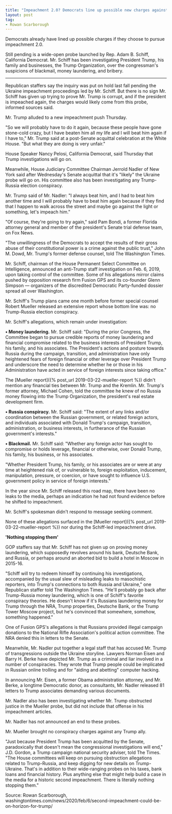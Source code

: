 ```yaml
---
title: "Impeachment 2.0? Democrats line up possible new charges against Trump"
layout: post
tag:
- Rowan Scarborough
---
```


Democrats already have lined up possible charges if they choose to pursue impeachment 2.0.

Still pending is a wide-open probe launched by Rep. Adam B. Schiff, California Democrat. Mr. Schiff has been investigating President Trump, his family and businesses, the Trump Organization, over the congressman's suspicions of blackmail, money laundering, and bribery.

---

Republican staffers say the inquiry was put on hold last fall pending the Ukraine impeachment proceedings led by Mr. Schiff. But there is no sign Mr. Schiff has given up trying to prove Mr. Trump is corrupt, and if the president is impeached again, the charges would likely come from this probe, informed sources said.

Mr. Trump alluded to a new impeachment push Thursday.

"So we will probably have to do it again, because these people have gone stone-cold crazy, but I have beaten him all my life and I will beat him again if I have to," Mr. Trump said at a post-Senate acquittal celebration at the White House. "But what they are doing is very unfair."

House Speaker Nancy Pelosi, California Democrat, said Thursday that Trump investigations will go on.

Meanwhile, House Judiciary Committee Chairman Jerrold Nadler of New York said after Wednesday's Senate acquittal that it's "likely" the Ukraine probe will go on. His committee also has been investigating any Trump-Russia election conspiracy.

Mr. Trump said of Mr. Nadler: "I always beat him, and I had to beat him another time and I will probably have to beat him again because if they find that I happen to walk across the street and maybe go against the light or something, let's impeach him."

"Of course, they're going to try again," said Pam Bondi, a former Florida attorney general and member of the president's Senate trial defense team, on Fox News.

"The unwillingness of the Democrats to accept the results of their gross abuse of their constitutional power is a crime against the public trust," John M. Dowd, Mr. Trump's former defense counsel, told The Washington Times.

Mr. Schiff, chairman of the House Permanent Select Committee on Intelligence, announced an anti-Trump staff investigation on Feb. 6, 2019, upon taking control of the committee. Some of his allegations mirror claims pushed by opposition research firm Fusion GPS and its co-founder Glenn Simpson — organizers of the discredited Democratic Party-funded dossier spread all over Washington.

Mr. Schiff's Trump plans came one month before former special counsel Robert Mueller released an extensive report whose bottom line was: no Trump-Russia election conspiracy.

Mr. Schiff's allegations, which remain under investigation:

**• Money laundering.** Mr. Schiff said: "During the prior Congress, the Committee began to pursue credible reports of money laundering and financial compromise related to the business interests of President Trump, his family, and his associates. The President's actions and posture towards Russia during the campaign, transition, and administration have only heightened fears of foreign financial or other leverage over President Trump and underscore the need to determine whether he or those in his Administration have acted in service of foreign interests since taking office."

The [Mueller report]({% post_url 2019-03-22-mueller-report %}) didn't mention any financial ties between Mr. Trump and the Kremlin. Mr. Trump's former attorney, Michael Cohen, told the committee he knew of no Russia money flowing into the Trump Organization, the president's real estate development firm.

**• Russia conspiracy.** Mr. Schiff said: "The extent of any links and/or coordination between the Russian government, or related foreign actors, and individuals associated with Donald Trump's campaign, transition, administration, or business interests, in furtherance of the Russian government's interests."

**• Blackmail.** Mr. Schiff said: "Whether any foreign actor has sought to compromise or holds leverage, financial or otherwise, over Donald Trump, his family, his business, or his associates.

"Whether President Trump, his family, or his associates are or were at any time at heightened risk of, or vulnerable to, foreign exploitation, inducement, manipulation, pressure, or coercion, or have sought to influence U.S. government policy in service of foreign interests."

In the year since Mr. Schiff released this road map, there have been no leaks to the media, perhaps an indication he had not found evidence before he shifted to impeachment.

Mr. Schiff's spokesman didn't respond to message seeking comment.

None of these allegations surfaced in the [Mueller report]({% post_url 2019-03-22-mueller-report %}) nor during the Schiff-led impeachment drive.

**'Nothing stopping them'**

GOP staffers say that Mr. Schiff has not given up on proving money laundering, which supposedly revolves around his bank, Deutsche Bank, and Russia, or perhaps around an aborted bid to build a hotel in Moscow in 2015-16.

"Schiff will try to redeem himself by continuing his investigations, accompanied by the usual slew of misleading leaks to masochistic reporters, into Trump's connections to both Russia and Ukraine," one Republican staffer told The Washington Times. "He'll probably go back after Trump-Russia money laundering, which is one of Schiff's favorite conspiracy theories. He doesn't know if it's Russians laundering money for Trump through the NRA, Trump properties, Deutsche Bank, or the Trump Tower Moscow project, but he's convinced that somewhere, somehow, something happened."

One of Fusion GPS's allegations is that Russians provided illegal campaign donations to the National Rifle Association's political action committee. The NRA denied this in letters to the Senate.

Meanwhile, Mr. Nadler put together a legal staff that has accused Mr. Trump of transgressions outside the Ukraine storyline. Lawyers Norman Eisen and Barry H. Berke have depicted Mr. Trump as a criminal and liar involved in a number of conspiracies. They wrote that Trump people could be implicated in Russian online trolling and for "aiding and abetting" computer hacking.

In announcing Mr. Eisen, a former Obama administration attorney, and Mr. Berke, a longtime Democratic donor, as consultants, Mr. Nadler released 81 letters to Trump associates demanding various documents.

Mr. Nadler also has been investigating whether Mr. Trump obstructed justice in the Mueller probe, but did not include that offense in his impeachment articles.

Mr. Nadler has not announced an end to these probes.

Mr. Mueller brought no conspiracy charges against any Trump ally.

"Just because President Trump has been acquitted by the Senate, paradoxically that doesn't mean the congressional investigations will end," J.D. Gordon, a Trump campaign national security adviser, told The Times. "The House committees will keep on pursuing obstruction allegations related to Trump-Russia, and keep digging for new details on Trump-Ukraine. That's in addition to their wide-ranging probes on his taxes, bank loans and financial history. Plus anything else that might help build a case in the media for a historic second impeachment. There is literally nothing stopping them."

Source: Rowan Scarborough, washingtontimes.com/news/2020/feb/6/second-impeachment-could-be-on-horizon-for-trump/
